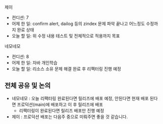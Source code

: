 
제이
- 컨디션: 7
- 어제 한 일: confirm alert, dailog 등의 zindex 문제 파악 끝나고 어느정도 수정까지 완료 상태
- 오늘 할 일: 위 수정 내용 테스트 및 전체적으로 적용까지 목표

네모네모
- 컨디션: 8
- 어제 한 일: 자바 개인학습
- 오늘 할 일: 리소스 소유 문제 해결 완료 후 리팩터링 진행 예정

## 전체 공유 및 논의
- 네모네모 : 오늘 리팩터링 완료된다면 릴리즈에 배포 예정, 안된다면 현재 배포 된다면 프로덕션(main)에 배포하고 이 후 릴리즈에 배포
	- 리팩터링이 완료된다면 릴리즈 배포만 진행 예정
- 제이 : 프로덕션 배포는 다음주 중으로 미뤄주면 좋을 것 같습니다.